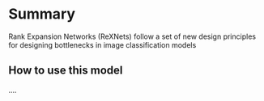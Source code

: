 <!--
Type: model-index
Models:
  - Name: RexNet
    Metadata:
        some field: 10        
    Results:
        - Task: Semantic Segmentation
          Dataset: COCO
          Metrics:
            mAP: 99%
-->
# Summary

Rank Expansion Networks (ReXNets) follow a set of new design principles for designing bottlenecks in image classification models

## How to use this model

....